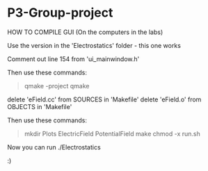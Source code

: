 # P3-Group-project

HOW TO COMPILE GUI
(On the computers in the labs)

Use the version in the 'Electrostatics' folder - this one works

Comment out line 154 from 'ui_mainwindow.h'

Then use these commands:
>qmake -project
>qmake

delete 'eField.cc' from SOURCES in 'Makefile'
delete 'eField.o' from OBJECTS in 'Makefile'

Then use these commands:
>mkdir Plots ElectricField PotentialField
>make
>chmod -x run.sh

Now you can run ./Electrostatics

:)
